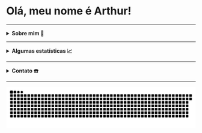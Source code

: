 # Olá, meu nome é Arthur!

---

<details> 
    <summary> <b> Sobre mim  👀 </b> </summary>
        <li>🎓 Graduando em Engenharia de Software na <a href = "https://www.ufg.br/"> <b>Universidade Federal de Goiás</b></a>. </li>
        <li>🎯 Interesses: Java, HTML, JavaScript, SQL. </li>
        <li>🎮 Fã de jogos e animes em geral. </li>
        
</details>

---

<details> 
    <summary> <b> Algumas estatísticas 📈 </b> </summary>
    <p align="left">
    <a href="https://github.com/anuraghazra/github-readme-stats">
    <img height="130em" src="https://github-readme-stats.vercel.app/api?username=ArthurFariaPeixoto&show_icons=true&theme=synthwave&custom_title=Meus Status no GitHub">
    <img height="130em" src="https://github-readme-stats.vercel.app/api/top-langs/?username=ArthurFariaPeixoto&layout=compact&theme=synthwave&custom_title=Linguagens Usadas">
    </a>
    </p>
</details>

---

<details>
    <summary> <b> Contato ☎️ </b> </summary>
        <a href="mailto:arthurfpeixoto@gmail.com">
        <img src="https://img.shields.io/badge/gmail-D14836?&style=for-the-badge&logo=gmail&logoColor=white&link=mailto:arthurfpeixoto@gmail.com"></a>
        <a href="https://www.instagram.com/arthur_fariap/">
        <img src="https://img.shields.io/badge/-Instagram-%23E4405F?style=for-the-badge&logo=instagram&logoColor=white"></a>
        <a href="https://www.linkedin.com/in/arthur-faria-peixoto-793340207/">
        <img src="https://img.shields.io/badge/-LinkedIn-%230077B5?style=for-the-badge&logo=linkedin&logoColor=white"></a>
    
</details>

---

![Snake animation](https://github.com/ArthurFariaPeixoto/ArthurFariaPeixoto/blob/output/github-contribution-grid-snake.svg)

